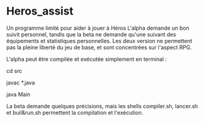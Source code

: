 # Heros_assist
Un programme limité pour aider à jouer à Héros
L'alpha demande un bon suivit personnel, tandis que la beta ne demande qu'une suivant des équipements et statistiques personnelles.
Les deux version ne permettent pas la pleine liberté du jeu de base, et sont concentrées sur l'aspect RPG.

L'alpha peut être compilée et exécutée simplement en terminal :

  cd src
  
  javac *.java
  
  java Main


La beta demande quelques précisions, mais les shells compiler.sh, lancer.sh et buil&run.sh permettent la compilation et l'exécution. 
